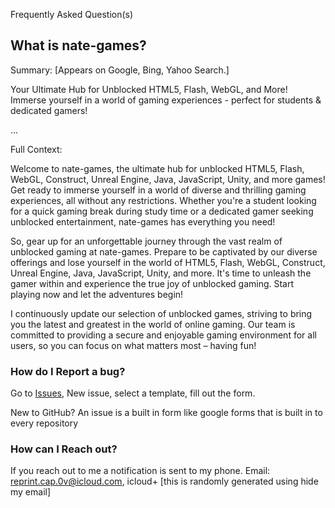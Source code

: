 Frequently Asked Question(s)
## What is nate-games?
Summary: [Appears on Google, Bing, Yahoo Search.]

Your Ultimate Hub for Unblocked HTML5, Flash, WebGL, and More! Immerse yourself in a world of gaming experiences - perfect for students & dedicated gamers!

...

Full Context:

Welcome to nate-games, the ultimate hub for unblocked HTML5, Flash, WebGL, Construct, Unreal Engine, Java, JavaScript, Unity, and more games! Get ready to immerse yourself in a world of diverse and thrilling gaming experiences, all without any restrictions. Whether you're a student looking for a quick gaming break during study time or a dedicated gamer seeking unblocked entertainment, nate-games has everything you need!

So, gear up for an unforgettable journey through the vast realm of unblocked gaming at nate-games. Prepare to be captivated by our diverse offerings and lose yourself in the world of HTML5, Flash, WebGL, Construct, Unreal Engine, Java, JavaScript, Unity, and more. It's time to unleash the gamer within and experience the true joy of unblocked gaming. Start playing now and let the adventures begin!

I continuously update our selection of unblocked games, striving to bring you the latest and greatest in the world of online gaming. Our team is committed to providing a secure and enjoyable gaming environment for all users, so you can focus on what matters most – having fun!

### How do I Report a bug?
Go to [Issues](https://github.com/nate-games/nate-games.github.io/issues), New issue, select a template, fill out the form.

New to GitHub? An issue is a built in form like google forms that is built in to every repository 

### How can I Reach out?
If you reach out to me a notification is sent to my phone.
Email: reprint.cap.0v@icloud.com, icloud+ [this is randomly generated using hide my email]
